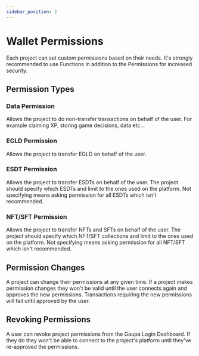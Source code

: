 ```yaml
---
sidebar_position: 2
---
```


# Wallet Permissions

Each project can set custom permissions based on their needs.
It's strongly recommended to use Functions in addition to the Permissions for increased security.

## Permission Types

### Data Permission

Allows the project to do non-transfer transactions on behalf of the user. 
For example claiming XP, storing game decisions, data etc...

### EGLD Permission

Allows the project to transfer EGLD on behalf of the user. 

### ESDT Permission

Allows the project to transfer ESDTs on behalf of the user.
The project should specify which ESDTs and limit to the ones used on the platform.
Not specifying means asking permission for all ESDTs which isn't recommended.

### NFT/SFT Permission

Allows the project to transfer NFTs and SFTs on behalf of the user. 
The project should specify which NFT/SFT collections and limit to the ones used on the platform.
Not specifying means asking permission for all NFT/SFT which isn't recommended.

## Permission Changes

A project can change their permissions at any given time.
If a project makes permission changes they won't be valid until the user connects again and approves the new permissions. 
Transactions requiring the new permissions will fail until approved by the user.

## Revoking Permissions

A user can revoke project permissions from the Gaupa Login Dashboard. If they do they won't be able to connect to the project's platform until they've re-approved the permissions.




